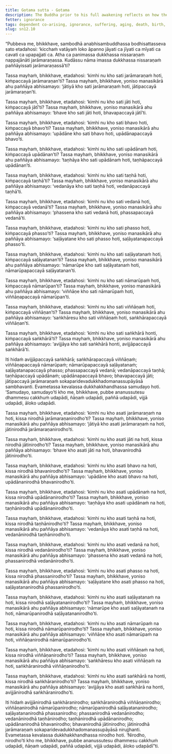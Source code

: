 ```yaml
---
title: Gotama sutta - Gotama
description: The Buddha prior to his full awakening reflects on how the world has fallen into trouble and discovers the escape from suffering through wise attention and insight into dependent co-arising.
fetter: ignorance
tags: dependent co-arising, ignorance, suffering, aging, death, birth, existence, clinging, craving, sensation, feeling, contact, six sense bases, name and form, consciousness, volitional formations, sn, sn12-21, sn12
slug: sn12.10
---
```


“Pubbeva me, bhikkhave, sambodhā anabhisambuddhassa bodhisattasseva sato etadahosi: ‘kicchaṁ vatāyaṁ loko āpanno jāyati ca jīyati ca mīyati ca cavati ca upapajjati ca. Atha ca panimassa dukkhassa nissaraṇaṁ nappajānāti jarāmaraṇassa. Kudāssu nāma imassa dukkhassa nissaraṇaṁ paññāyissati jarāmaraṇassā’ti?

Tassa mayhaṁ, bhikkhave, etadahosi: ‘kimhi nu kho sati jarāmaraṇaṁ hoti, kiṁpaccayā jarāmaraṇan’ti? Tassa mayhaṁ, bhikkhave, yoniso manasikārā ahu paññāya abhisamayo: ‘jātiyā kho sati jarāmaraṇaṁ hoti, jātipaccayā jarāmaraṇan’ti.

Tassa mayhaṁ, bhikkhave, etadahosi: ‘kimhi nu kho sati jāti hoti, kiṁpaccayā jātī’ti? Tassa mayhaṁ, bhikkhave, yoniso manasikārā ahu paññāya abhisamayo: ‘bhave kho sati jāti hoti, bhavapaccayā jātī’ti.

Tassa mayhaṁ, bhikkhave, etadahosi: ‘kimhi nu kho sati bhavo hoti, kiṁpaccayā bhavo’ti? Tassa mayhaṁ, bhikkhave, yoniso manasikārā ahu paññāya abhisamayo: ‘upādāne kho sati bhavo hoti, upādānapaccayā bhavo’ti.

Tassa mayhaṁ, bhikkhave, etadahosi: ‘kimhi nu kho sati upādānaṁ hoti, kiṁpaccayā upādānan’ti? Tassa mayhaṁ, bhikkhave, yoniso manasikārā ahu paññāya abhisamayo: ‘taṇhāya kho sati upādānaṁ hoti, taṇhāpaccayā upādānan’ti.

Tassa mayhaṁ, bhikkhave, etadahosi: ‘kimhi nu kho sati taṇhā hoti, kiṁpaccayā taṇhā’ti? Tassa mayhaṁ, bhikkhave, yoniso manasikārā ahu paññāya abhisamayo: ‘vedanāya kho sati taṇhā hoti, vedanāpaccayā taṇhā’ti.

Tassa mayhaṁ, bhikkhave, etadahosi: ‘kimhi nu kho sati vedanā hoti, kiṁpaccayā vedanā’ti? Tassa mayhaṁ, bhikkhave, yoniso manasikārā ahu paññāya abhisamayo: ‘phassena kho sati vedanā hoti, phassapaccayā vedanā’ti.

Tassa mayhaṁ, bhikkhave, etadahosi: ‘kimhi nu kho sati phasso hoti, kiṁpaccayā phasso’ti? Tassa mayhaṁ, bhikkhave, yoniso manasikārā ahu paññāya abhisamayo: ‘saḷāyatane kho sati phasso hoti, saḷāyatanapaccayā phasso’ti.

Tassa mayhaṁ, bhikkhave, etadahosi: ‘kimhi nu kho sati saḷāyatanaṁ hoti, kiṁpaccayā saḷāyatanan’ti? Tassa mayhaṁ, bhikkhave, yoniso manasikārā ahu paññāya abhisamayo: ‘nāmarūpe kho sati saḷāyatanaṁ hoti, nāmarūpapaccayā saḷāyatanan’ti.

Tassa mayhaṁ, bhikkhave, etadahosi: ‘kimhi nu kho sati nāmarūpaṁ hoti, kiṁpaccayā nāmarūpan’ti? Tassa mayhaṁ, bhikkhave, yoniso manasikārā ahu paññāya abhisamayo: ‘viññāṇe kho sati nāmarūpaṁ hoti, viññāṇapaccayā nāmarūpan’ti.

Tassa mayhaṁ, bhikkhave, etadahosi: ‘kimhi nu kho sati viññāṇaṁ hoti, kiṁpaccayā viññāṇan’ti? Tassa mayhaṁ, bhikkhave, yoniso manasikārā ahu paññāya abhisamayo: ‘saṅkhāresu kho sati viññāṇaṁ hoti, saṅkhārapaccayā viññāṇan’ti.

Tassa mayhaṁ, bhikkhave, etadahosi: ‘kimhi nu kho sati saṅkhārā honti, kiṁpaccayā saṅkhārā’ti? Tassa mayhaṁ, bhikkhave, yoniso manasikārā ahu paññāya abhisamayo: ‘avijjāya kho sati saṅkhārā honti, avijjāpaccayā saṅkhārā’ti.

Iti hidaṁ avijjāpaccayā saṅkhārā; saṅkhārapaccayā viññāṇaṁ; viññāṇapaccayā nāmarūpaṁ; nāmarūpapaccayā saḷāyatanaṁ; saḷāyatanapaccayā phasso; phassapaccayā vedanā; vedanāpaccayā taṇhā; taṇhāpaccayā upādānaṁ; upādānapaccayā bhavo; bhavapaccayā jāti; jātipaccayā jarāmaraṇaṁ sokaparidevadukkhadomanassupāyāsā sambhavanti. Evametassa kevalassa dukkhakkhandhassa samudayo hoti. ‘Samudayo, samudayo’ti kho me, bhikkhave, pubbe ananussutesu dhammesu cakkhuṁ udapādi, ñāṇaṁ udapādi, paññā udapādi, vijjā udapādi, āloko udapādi.

Tassa mayhaṁ, bhikkhave, etadahosi: ‘kimhi nu kho asati jarāmaraṇaṁ na hoti, kissa nirodhā jarāmaraṇanirodho’ti? Tassa mayhaṁ, bhikkhave, yoniso manasikārā ahu paññāya abhisamayo: ‘jātiyā kho asati jarāmaraṇaṁ na hoti, jātinirodhā jarāmaraṇanirodho’ti.

Tassa mayhaṁ, bhikkhave, etadahosi: ‘kimhi nu kho asati jāti na hoti, kissa nirodhā jātinirodho’ti? Tassa mayhaṁ, bhikkhave, yoniso manasikārā ahu paññāya abhisamayo: ‘bhave kho asati jāti na hoti, bhavanirodhā jātinirodho’ti.

Tassa mayhaṁ, bhikkhave, etadahosi: ‘kimhi nu kho asati bhavo na hoti, kissa nirodhā bhavanirodho’ti? Tassa mayhaṁ, bhikkhave, yoniso manasikārā ahu paññāya abhisamayo: ‘upādāne kho asati bhavo na hoti, upādānanirodhā bhavanirodho’ti.

Tassa mayhaṁ, bhikkhave, etadahosi: ‘kimhi nu kho asati upādānaṁ na hoti, kissa nirodhā upādānanirodho’ti? Tassa mayhaṁ, bhikkhave, yoniso manasikārā ahu paññāya abhisamayo: ‘taṇhāya kho asati upādānaṁ na hoti, taṇhānirodhā upādānanirodho’ti.

Tassa mayhaṁ, bhikkhave, etadahosi: ‘kimhi nu kho asati taṇhā na hoti, kissa nirodhā taṇhānirodho’ti? Tassa mayhaṁ, bhikkhave, yoniso manasikārā ahu paññāya abhisamayo: ‘vedanāya kho asati taṇhā na hoti, vedanānirodhā taṇhānirodho’ti.

Tassa mayhaṁ, bhikkhave, etadahosi: ‘kimhi nu kho asati vedanā na hoti, kissa nirodhā vedanānirodho’ti? Tassa mayhaṁ, bhikkhave, yoniso manasikārā ahu paññāya abhisamayo: ‘phassena kho asati vedanā na hoti, phassanirodhā vedanānirodho’ti.

Tassa mayhaṁ, bhikkhave, etadahosi: ‘kimhi nu kho asati phasso na hoti, kissa nirodhā phassanirodho’ti? Tassa mayhaṁ, bhikkhave, yoniso manasikārā ahu paññāya abhisamayo: ‘saḷāyatane kho asati phasso na hoti, saḷāyatananirodhā phassanirodho’ti.

Tassa mayhaṁ, bhikkhave, etadahosi: ‘kimhi nu kho asati saḷāyatanaṁ na hoti, kissa nirodhā saḷāyatananirodho’ti? Tassa mayhaṁ, bhikkhave, yoniso manasikārā ahu paññāya abhisamayo: ‘nāmarūpe kho asati saḷāyatanaṁ na hoti, nāmarūpanirodhā saḷāyatananirodho’ti.

Tassa mayhaṁ, bhikkhave, etadahosi: ‘kimhi nu kho asati nāmarūpaṁ na hoti, kissa nirodhā nāmarūpanirodho’ti? Tassa mayhaṁ, bhikkhave, yoniso manasikārā ahu paññāya abhisamayo: ‘viññāṇe kho asati nāmarūpaṁ na hoti, viññāṇanirodhā nāmarūpanirodho’ti.

Tassa mayhaṁ, bhikkhave, etadahosi: ‘kimhi nu kho asati viññāṇaṁ na hoti, kissa nirodhā viññāṇanirodho’ti? Tassa mayhaṁ, bhikkhave, yoniso manasikārā ahu paññāya abhisamayo: ‘saṅkhāresu kho asati viññāṇaṁ na hoti, saṅkhāranirodhā viññāṇanirodho’ti.

Tassa mayhaṁ, bhikkhave, etadahosi: ‘kimhi nu kho asati saṅkhārā na honti, kissa nirodhā saṅkhāranirodho’ti? Tassa mayhaṁ, bhikkhave, yoniso manasikārā ahu paññāya abhisamayo: ‘avijjāya kho asati saṅkhārā na honti, avijjānirodhā saṅkhāranirodho’ti.

Iti hidaṁ avijjānirodhā saṅkhāranirodho; saṅkhāranirodhā viññāṇanirodho; viññāṇanirodhā nāmarūpanirodho; nāmarūpanirodhā saḷāyatananirodho; saḷāyatananirodhā phassanirodho; phassanirodhā vedanānirodho; vedanānirodhā taṇhānirodho; taṇhānirodhā upādānanirodho; upādānanirodhā bhavanirodho; bhavanirodhā jātinirodho; jātinirodhā jarāmaraṇaṁ sokaparidevadukkhadomanassupāyāsā nirujjhanti. Evametassa kevalassa dukkhakkhandhassa nirodho hoti. ‘Nirodho, nirodho’ti kho me, bhikkhave, pubbe ananussutesu dhammesu cakkhuṁ udapādi, ñāṇaṁ udapādi, paññā udapādi, vijjā udapādi, āloko udapādī”ti.
